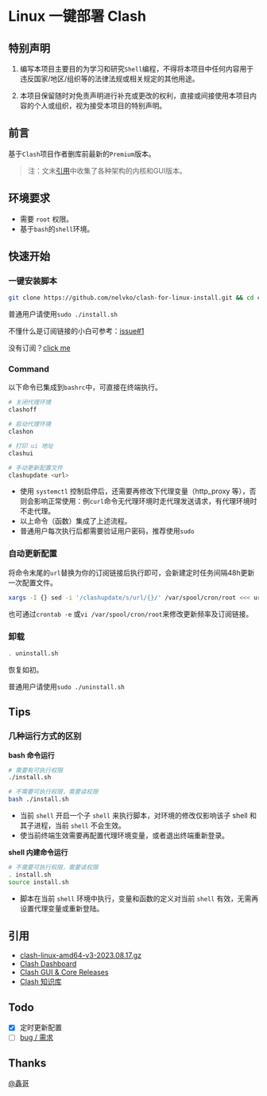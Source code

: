 # Linux 一键部署 Clash

## 特别声明

1. 编写本项目主要目的为学习和研究`Shell`编程，不得将本项目中任何内容用于违反国家/地区/组织等的法律法规或相关规定的其他用途。

2. 本项目保留随时对免责声明进行补充或更改的权利，直接或间接使用本项目内容的个人或组织，视为接受本项目的特别声明。

## 前言

基于`Clash`项目作者删库前最新的`Premium`版本。

> 注：文末[引用](#ref)中收集了各种架构的内核和GUI版本。

## 环境要求

- 需要 `root` 权限。
- 基于`bash`的`shell`环境。

## 快速开始

### 一键安装脚本

```bash
git clone https://github.com/nelvko/clash-for-linux-install.git && cd clash-for-linux-install && . install.sh
```
普通用户请使用`sudo ./install.sh`

不懂什么是订阅链接的小白可参考：[issue#1](https://github.com/nelvko/clash-for-linux-install/issues/1)

没有订阅？[click me](https://次元.net/auth/register?code=oUbI)

### Command
以下命令已集成到`bashrc`中，可直接在终端执行。
```bash
# 关闭代理环境
clashoff

# 启动代理环境
clashon

# 打印 ui 地址
clashui

# 手动更新配置文件
clashupdate <url>
```

- 使用 `systemctl` 控制启停后，还需要再修改下代理变量（http_proxy 等），否则会影响正常使用：例`curl`命令无代理环境时走代理发送请求，有代理环境时不走代理。
- 以上命令（函数）集成了上述流程。
- 普通用户每次执行后都需要验证用户密码，推荐使用`sudo`

### 自动更新配置

将命令末尾的`url`替换为你的订阅链接后执行即可，会新建定时任务间隔48h更新一次配置文件。

```bash
xargs -I {} sed -i '/clashupdate/s/url/{}/' /var/spool/cron/root <<< url
```

也可通过`crontab -e` 或`vi /var/spool/cron/root`来修改更新频率及订阅链接。

### 卸载

```bash
. uninstall.sh
```

恢复如初。

普通用户请使用`sudo ./uninstall.sh`

## Tips

### 几种运行方式的区别

**bash 命令运行**

```bash
# 需要有可执行权限
./install.sh

# 不需要可执行权限，需要读权限
bash ./install.sh
```

- 当前 `shell` 开启一个子 `shell` 来执行脚本，对环境的修改仅影响该子 shell 和其子进程，当前 `shell` 不会生效。
- 使当前终端生效需要再配置代理环境变量，或者退出终端重新登录。

**shell 内建命令运行**

```bash
# 不需要可执行权限，需要读权限
. install.sh
source install.sh
```

- 脚本在当前 `shell` 环境中执行，变量和函数的定义对当前 `shell` 有效，无需再设置代理变量或重新登陆。

## 引用

- [clash-linux-amd64-v3-2023.08.17.gz](https://downloads.clash.wiki/ClashPremium/)
- [Clash Dashboard](https://github.com/haishanh/yacd/releases/tag/v0.3.8)
- <a id="ref">[Clash GUI & Core Releases](https://www.clash.la/releases/)</a>
- [Clash 知识库](https://clash.wiki/)

## Todo

- [x] 定时更新配置
- [ ] [bug / 需求](https://github.com/nelvko/clash-for-linux-install/issues)

## Thanks

[@鑫哥](https://github.com/TrackRay)